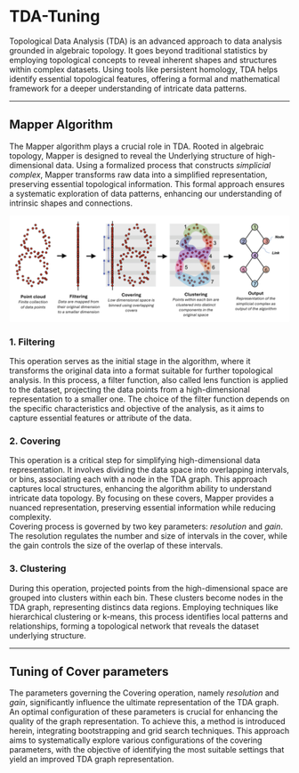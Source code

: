 # TDA-Tuning
Topological Data Analysis (TDA) is an advanced approach to data analysis grounded in algebraic topology. It goes beyond traditional statistics by employing topological concepts to reveal inherent shapes and structures within complex datasets. Using tools like persistent homology, TDA helps identify essential topological features, offering a formal and mathematical framework for a deeper understanding of intricate data patterns.

---

## Mapper Algorithm
The Mapper algorithm plays a crucial role in TDA. Rooted in algebraic topology, Mapper is designed to reveal the Underlying structure of high-dimensional data. Using a formalized process that constructs *simplicial complex*, Mapper transforms raw data into a simplified representation, preserving essential topological information. This formal approach ensures a systematic exploration of data patterns, enhancing our understanding of intrinsic shapes and connections. 

![Mapper Algorithm Scheme](./Images/Mapper_Algorithm.png)

### 1. Filtering
This operation serves as the initial stage in the algorithm, where it transforms the original data into a format suitable for further topological analysis. In this process, a filter function, also called lens function is applied to the dataset, projecting the data points from a high-dimensional representation to a smaller one. The choice of the filter function depends on the specific characteristics and objective of the analysis, as it aims to capture essential features or attribute of the data.

### 2. Covering
This operation is a critical step for simplifying high-dimensional data representation. It involves dividing the data space into overlapping intervals, or bins, associating each with a node in the TDA graph. This approach captures local structures, enhancing the algorithm ability to understand intricate data topology. By focusing on these covers, Mapper provides a nuanced representation, preserving essential information while reducing complexity.  
Covering process is governed by two key parameters: *resolution* and *gain*. The resolution regulates the number and size of intervals in the cover, while the gain controls the size of the overlap of these intervals.

### 3. Clustering
During this operation, projected points from the high-dimensional space are grouped into clusters within each bin. These clusters become nodes in the TDA graph, representing distincs data regions. Employing techniques like hierarchical clustering or k-means, this process identifies local patterns and relationships, forming a topological network that reveals the dataset underlying structure. 

---

## Tuning of Cover parameters
The parameters governing the Covering operation, namely _resolution_ and _gain_, significantly influence the ultimate representation of the TDA graph. An optimal configuration of these parameters is crucial for enhancing the quality of the graph representation. To achieve this, a method is introduced herein, integrating bootstrapping and grid search techniques. This approach aims to systematically explore various configurations of the covering parameters, with the objective of identifying the most suitable settings that yield an improved TDA graph representation.





